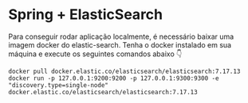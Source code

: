 # Spring + ElasticSearch

Para conseguir rodar aplicação localmente, é necessário baixar uma imagem docker do elastic-search. Tenha o docker instalado em sua máquina e execute os seguintes comandos abaixo 👇

```
docker pull docker.elastic.co/elasticsearch/elasticsearch:7.17.13
docker run -p 127.0.0.1:9200:9200 -p 127.0.0.1:9300:9300 -e "discovery.type=single-node" docker.elastic.co/elasticsearch/elasticsearch:7.17.13
```

